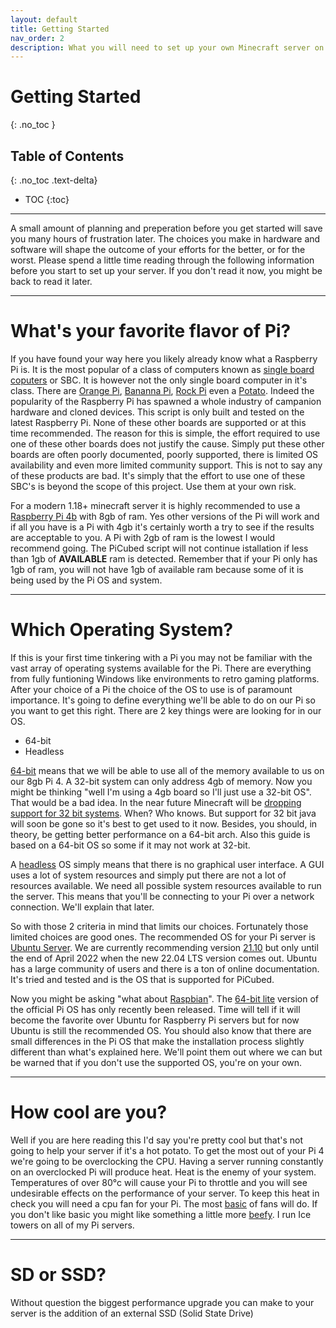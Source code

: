 ```yaml
---
layout: default
title: Getting Started
nav_order: 2
description: What you will need to set up your own Minecraft server on a Raspberry Pi
---
```


# Getting Started
{: .no_toc }

## Table of Contents
{: .no_toc .text-delta}

- TOC
{:toc}

---

<!-- may want to add link to YAML parser -->
A small amount of planning and preperation before you get started will save you many hours of frustration later. The choices you make in hardware and software will shape the outcome of your efforts for the better, or for the worst. Please spend a little time reading through the following information before you start to set up your server. If you don't read it now, you might be back to read it later.

---

# What's your favorite flavor of Pi?

If you have found your way here you likely already know what a Raspberry Pi is. It is the most popular of a class of computers known as [single board coputers](https://en.wikipedia.org/wiki/Single-board_computer) or SBC. It is however not the only single board computer in it's class. There are [Orange Pi](http://www.orangepi.org/), [Bananna Pi](https://www.banana-pi.org/), [Rock Pi](https://rockpi.org/) even a [Potato](https://libre.computer/products/s905x/). Indeed the popularity of the Raspberry Pi has spawned a whole industry of campanion hardware and cloned devices. This script is only built and tested on the latest Raspberry Pi. None of these other boards are supported or at this time recommended. The reason for this is simple, the effort required to use one of these other boards does not justify the cause. Simply put these other boards are often poorly documented, poorly supported, there is limited OS availability and even more limited community support. This is not to say any of these products are bad. It's simply that the effort to use one of these SBC's is beyond the scope of this project. Use them at your own risk.

For a modern 1.18+ minecraft server it is highly recommended to use a [Raspberry Pi 4b](https://www.raspberrypi.com/products/raspberry-pi-4-model-b/) with 8gb of ram. Yes other versions of the Pi will work and if all you have is a Pi with 4gb it's certainly worth a try to see if the results are acceptable to you. A Pi with 2gb of ram is the lowest I would recommend going. The PiCubed script will not continue istallation if less than 1gb of **AVAILABLE** ram is detected. Remember that if your Pi only has 1gb of ram, you will not have 1gb of available ram because some of it is being used by the Pi OS and system.

---

# Which Operating System?

If this is your first time tinkering with a Pi you may not be familiar with the vast array of operating systems available for the Pi. There are everything from fully funtioning Windows like environments to retro gaming platforms. After your choice of a Pi the choice of the OS to use is of paramount importance. It's going to define everything we'll be able to do on our Pi so you want to get this right. There are 2 key things were are looking for in our OS.

- 64-bit
- Headless
  
[64-bit](https://en.wikipedia.org/wiki/64-bit_computing) means that we will be able to use all of the memory available to us on our 8gb Pi 4. A 32-bit system can only address 4gb of memory. Now you might be thinking "well I'm using a 4gb board so I'll just use a 32-bit OS". That would be a bad idea. In the near future Minecraft will be [dropping support for 32 bit systems](https://www.minecraft.net/en-us/article/minecraft-1-18-2-pre-release-1). When? Who knows. But support for 32 bit java will soon be gone so it's best to get used to it now. Besides, you should, in theory, be getting better performance on a 64-bit arch. Also this guide is based on a 64-bit OS so some if it may not work at 32-bit.

A [headless](https://en.wikipedia.org/wiki/Headless_computer) OS simply means that there is no graphical user interface. A GUI uses a lot of system resources and simply put there are not a lot of resources available. We need all possible system resources available to run the server. This means that you'll be connecting to your Pi over a network connection. We'll explain that later.

So with those 2 criteria in mind that limits our choices. Fortunately those limited choices are good ones. The recommended OS for your Pi server is [Ubuntu Server](https://ubuntu.com/download/raspberry-pi). We are currently recommending version [21.10](https://ubuntu.com/download/raspberry-pi/thank-you?version=21.10&architecture=server-arm64+raspi) but only until the end of April 2022 when the new 22.04 LTS version comes out. Ubuntu has a large community of users and there is a ton of online documentation. It's tried and tested and is the OS that is supported for PiCubed. 

Now you might be asking "what about [Raspbian](https://www.raspberrypi.com/software/operating-systems/#raspberry-pi-os-64-bit)". The [64-bit lite](https://downloads.raspberrypi.org/raspios_lite_arm64/images/raspios_lite_arm64-2022-01-28/2022-01-28-raspios-bullseye-arm64-lite.zip) version of the official Pi OS has only recently been released. Time will tell if it will become the favorite over Ubuntu for Raspberry Pi servers but for now Ubuntu is still the recommended OS. You should also know that there are small differences in the Pi OS that make the installation process slightly different than what's explained here. We'll point them out where we can but be warned that if you don't use the supported OS, you're on your own.


---

# How cool are you?

Well if you are here reading this I'd say you're pretty cool but that's not going to help your server if it's a hot potato. To get the most out of your Pi 4 we're going to be overclocking the CPU. Having a server running constantly on an overclocked Pi will produce heat. Heat is the enemy of your system. Temperatures of over 80°c will cause your Pi to throttle and you will see undesirable effects on the performance of your server. To keep this heat in check you will need a cpu fan for your Pi. The most [basic](https://www.raspberrypi.com/products/raspberry-pi-4-case-fan/) of fans will do. If you don't like basic you might like something a little more [beefy](https://www.jeffgeerling.com/blog/2019/raspberry-pi-4-might-not-need-fan-anymore). I run Ice towers on all of my Pi servers.


---

# SD or SSD?

Without question the biggest performance upgrade you can make to your server is the addition of an external SSD (Solid State Drive)